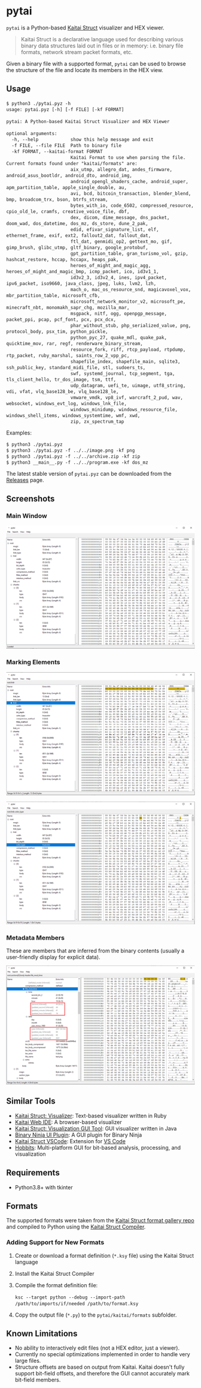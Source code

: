 # pytai

`pytai` is a Python-based [Kaitai Struct](https://kaitai.io/) visualizer and HEX viewer. 

> Kaitai Struct is a declarative language used for describing various binary data structures laid out in files or in memory: i.e. binary file formats, network stream packet formats, etc.

Given a binary file with a supported format, `pytai` can be used to browse the structure of the file and locate its members in the HEX view.

## Usage

```console
$ python3 ./pytai.pyz -h                 
usage: pytai.pyz [-h] [-f FILE] [-kf FORMAT]

pytai: A Python-based Kaitai Struct Visualizer and HEX Viewer

optional arguments:
  -h, --help            show this help message and exit
  -f FILE, --file FILE  Path to binary file
  -kf FORMAT, --kaitai-format FORMAT
                        Kaitai Format to use when parsing the file. Current formats found under "kaitai/formats" are:
                        aix_utmp, allegro_dat, andes_firmware, android_asus_bootldr, android_dto, android_img,
                        android_opengl_shaders_cache, android_super, apm_partition_table, apple_single_double, au,
                        avi, bcd, bitcoin_transaction, blender_blend, bmp, broadcom_trx, bson, btrfs_stream,
                        bytes_with_io, code_6502, compressed_resource, cpio_old_le, cramfs, creative_voice_file, dbf,
                        dex, dicom, dime_message, dns_packet, doom_wad, dos_datetime, dos_mz, ds_store, dune_2_pak,
                        edid, efivar_signature_list, elf, ethernet_frame, exif, ext2, fallout2_dat, fallout_dat,
                        ftl_dat, genmidi_op2, gettext_mo, gif, gimp_brush, glibc_utmp, gltf_binary, google_protobuf,
                        gpt_partition_table, gran_turismo_vol, gzip, hashcat_restore, hccap, hccapx, heaps_pak,
                        heroes_of_might_and_magic_agg, heroes_of_might_and_magic_bmp, icmp_packet, ico, id3v1_1,
                        id3v2_3, id3v2_4, ines, ipv4_packet, ipv6_packet, iso9660, java_class, jpeg, luks, lvm2, lzh,
                        mach_o, mac_os_resource_snd, magicavoxel_vox, mbr_partition_table, microsoft_cfb,
                        microsoft_network_monitor_v2, microsoft_pe, minecraft_nbt, monomakh_sapr_chg, mozilla_mar,
                        msgpack, nitf, ogg, openpgp_message, packet_ppi, pcap, pcf_font, pcx, pcx_dcx,
                        phar_without_stub, php_serialized_value, png, protocol_body, psx_tim, python_pickle,
                        python_pyc_27, quake_mdl, quake_pak, quicktime_mov, rar, regf, renderware_binary_stream,
                        resource_fork, riff, rtcp_payload, rtpdump, rtp_packet, ruby_marshal, saints_row_2_vpp_pc,
                        shapefile_index, shapefile_main, sqlite3, ssh_public_key, standard_midi_file, stl, sudoers_ts,
                        swf, systemd_journal, tcp_segment, tga, tls_client_hello, tr_dos_image, tsm, ttf,
                        udp_datagram, uefi_te, uimage, utf8_string, vdi, vfat, vlq_base128_be, vlq_base128_le,
                        vmware_vmdk, vp8_ivf, warcraft_2_pud, wav, websocket, windows_evt_log, windows_lnk_file,
                        windows_minidump, windows_resource_file, windows_shell_items, windows_systemtime, wmf, xwd,
                        zip, zx_spectrum_tap
```

Examples:

```console
$ python3 ./pytai.pyz
$ python3 ./pytai.pyz -f ../../image.png -kf png
$ python3 ./pytai.pyz -f ../../archive.zip -kf zip
$ python3 __main__.py -f ../../program.exe -kf dos_mz
```

The latest stable version of `pytai.pyz` can be downloaded from the [Releases](https://github.com/Dvd848/pytai/releases) page.

## Screenshots

### Main Window

![Main Window](/docs/images/pytai.png)

### Marking Elements

![Mark Elements 1](/docs/images/mark1.png)

![Mark Elements 2](/docs/images/mark2.png)

### Metadata Members

These are members that are inferred from the binary contents (usually a user-friendly display for explicit data).

![Mark Elements 2](/docs/images/meta.png)

## Similar Tools

* [Kaitai Struct: Visualizer](https://github.com/kaitai-io/kaitai_struct_visualizer): Text-based visualizer written in Ruby
* [Kaitai Web IDE](https://ide.kaitai.io/): A browser-based visualizer
* [Kaitai Struct: Visualization GUI Tool](https://github.com/kaitai-io/kaitai_struct_gui): GUI visualizer written in Java
* [Binary Ninja UI Plugin](https://github.com/Vector35/kaitai): A GUI plugin for Binary Ninja
* [Kaitai Struct VSCode](https://marketplace.visualstudio.com/items?itemName=fudgepops.kaitai-struct-vscode): Extension for [VS Code](https://code.visualstudio.com/)
* [Hobbits](https://github.com/Mahlet-Inc/hobbits): Multi-platform GUI for bit-based analysis, processing, and visualization

## Requirements

 * Python3.8+ with tkinter

## Formats

The supported formats were taken from the [Kaitai Struct format gallery repo](https://github.com/kaitai-io/kaitai_struct_formats) and compiled to Python using the [Kaitai Struct Compiler](http://kaitai.io/#download).

### Adding Support for New Formats

1. Create or download a format definition (`*.ksy` file) using the Kaitai Struct language
2. Install the Kaitai Struct Compiler 
3. Compile the format definition file:

    `ksc --target python --debug --import-path /path/to/imports/if/needed /path/to/format.ksy`

4. Copy the output file (`*.py`) to the `pytai/kaitai/formats` subfolder.


## Known Limitations

 * No ability to interactively edit files (not a HEX editor, just a viewer).
 * Currently no special optimizations implemented in order to handle very large files.
 * Structure offsets are based on output from Kaitai. Kaitai doesn't fully support bit-field offsets, and therefore the GUI cannot accurately mark bit-field members.
